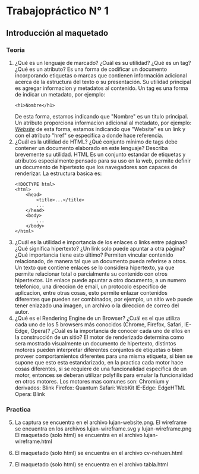 # Trabajopráctico N° 1
## Introducción al maquetado

### Teoria

1. ¿Qué es un lenguaje de marcado? ¿Cuál es su utilidad? ¿Qué es un tag? ¿Qué es un atributo?
	Es una forma de codificar un documento incorporando etiquetas o marcas que contienen información adicional acerca de la estructura del texto o su presentación.
	Su utilidad principal es agregar informacion y metadatos al contenido.
	Un tag es una forma de indicar un metadato, por ejemplo: 
	```
	<h1>Nombre</h1>
	```	
	De esta forma, estamos indicando que "Nombre" es un titulo principal.
	Un atributo proporciona informacion adicional al metadato, por ejemplo: *<a href="{url}">Website</a>* de esta forma, estamos indicando que "Website" es un link y con el atributo "href" se especifica a donde hace referencia.
2. ¿Cuál es la utilidad de HTML? ¿Qué conjunto mínimo de tags debe contener un documento elaborado en este lenguaje? Describa brevemente su utilidad.
	HTML Es un conjunto estandar de etiquetas y atributos especialmente pensado para su uso en la web, permite definir un documento de hipertexto que los navegadores son capaces de renderizar.
	La estructura basica es:
	```
	<!DOCTYPE html>
	<html>
		<head>
			<title>...</title>
			...
		</head>
		<body>
			...
		</body>
	</html>
	```
3. ¿Cuál es la utilidad e importancia de los enlaces o links entre páginas? ¿Qué significa hipertexto? ¿Un link solo puede apuntar a otra página? ¿Qué importancia tiene esto último?
	Permiten vincular contenido relacionado, de manera tal que un documento pueda referirse a otros. Un texto que contiene enlaces se lo considera hipertexto, ya que permite relacionar total o parcialmente su contenido con otros hipertextos. Un enlace puede apuntar a otro documento, a un numero telefonico, una direccion de email, un protocolo especifico de aplicacion, entre otras cosas, esto permite enlazar contenidos diferentes que pueden ser combinados, por ejemplo, un sitio web puede tener enlazado una imagen, un archivo o la direccion de correo del autor.
4. ¿Qué es el Rendering Engine de un Browser? ¿Cuál es el que utiliza cada uno de los 5 browsers más conocidos (Chrome, Firefox, Safari, IE-Edge, Opera)? ¿Cuál es la importancia de conocer cada uno de ellos en la construcción de un sitio?
	El motor de renderizado determina como sera mostrado visualmente un documento de hipertexto, distintos motores pueden interpretar diferentes conjuntos de etiquetas o bien proveer comportamientos diferentes para una misma etiqueta, si bien se supone que esto esta estandarizado, en la practica cada motor hace cosas diferentes, si se requiere de una funcionalidad especifica de un motor, entonces se deberan utilizar polyfills para emular la funcionalidad en otros motores.
	Los motores mas comunes son:
	Chromium y derivados: Blink
	Firefox: Quantum
	Safari: WebKit
	IE-Edge: EdgeHTML
	Opera: Blink
	
### Practica

5. La captura se encuentra en el archivo lujan-website.png. 
		El wireframe se encuentra en los archivos lujan-wireframe.svg y lujan-wireframe.png
		El maquetado (solo html) se encuentra en el archivo lujan-wireframe.html
	
6. El maquetado (solo html) se encuentra en el archivo cv-nehuen.html
	
7. El maquetado (solo html) se encuentra en el archivo tabla.html